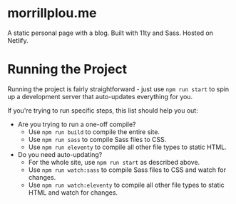 # morrillplou.me

A static personal page with a blog. Built with 11ty and Sass. Hosted on Netlify.


# Running the Project

Running the project is fairly straightforward - just use `npm run start` to spin up a development server that auto-updates everything for you.

If you're trying to run specific steps, this list should help you out:

* Are you trying to run a one-off compile?
    * Use `npm run build` to compile the entire site.
    * Use `npm run sass` to compile Sass files to CSS.
    * Use `npm run eleventy` to compile all other file types to static HTML.
* Do you need auto-updating?
    * For the whole site, use `npm run start` as described above.
    * Use `npm run watch:sass` to compile Sass files to CSS and watch for changes.
    * Use `npm run watch:eleventy` to compile all other file types to static HTML and watch for changes.
